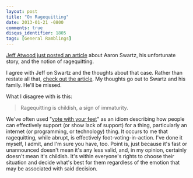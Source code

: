 ```yaml
---
layout: post
title: "On Ragequitting"
date: 2013-01-21 -0800
comments: true
disqus_identifier: 1805
tags: [General Ramblings]
---
```

[Jeff Atwood just posted an
article](http://www.codinghorror.com/blog/2013/01/the-end-of-ragequitting.html)
about Aaron Swartz, his unfortunate story, and the notion of
ragequitting.

I agree with Jeff on Swartz and the thoughts about that case. Rather
than restate all that, [check out the
article](http://www.codinghorror.com/blog/2013/01/the-end-of-ragequitting.html).
My thoughts go out to Swartz and his family. He'll be missed.

What I disagree with is this:

> Ragequitting is childish, a sign of immaturity.

We've often used "[vote with your
feet](http://en.wikipedia.org/wiki/Foot_voting)" as an idiom describing
how people can effectively support (or show lack of support) for a
thing, particularly an internet (or programming, or technology) thing.
It occurs to me that ragequitting, while abrupt, is effectively
foot-voting-in-action. I've done it myself, I admit, and I'm sure you
have, too. Point is, just because it's fast or unannounced doesn't mean
it's any less valid, and, in my opinion, certainly doesn't mean it's
childish. It's within everyone's rights to choose their situation and
decide what's best for them regardless of the emotion that may be
associated with said decision.
